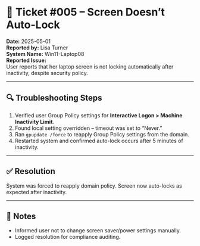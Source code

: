 # 🎫 Ticket #005 – Screen Doesn’t Auto-Lock  
**Date:** 2025-05-01  
**Reported by:** Lisa Turner  
**System Name:** Win11-Laptop08  
**Reported Issue:**  
User reports that her laptop screen is not locking automatically after inactivity, despite security policy.

---

## 🔍 Troubleshooting Steps

1. Verified user Group Policy settings for **Interactive Logon > Machine Inactivity Limit**.  
2. Found local setting overridden – timeout was set to “Never.”  
3. Ran `gpupdate /force` to reapply Group Policy settings from the domain.  
4. Restarted system and confirmed auto-lock occurs after 5 minutes of inactivity.

---

## ✅ Resolution

System was forced to reapply domain policy. Screen now auto-locks as expected after inactivity.

---

## 📌 Notes

- Informed user not to change screen saver/power settings manually.  
- Logged resolution for compliance auditing.
